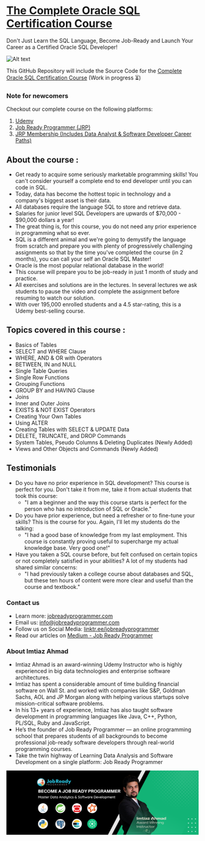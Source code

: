 # [The Complete Oracle SQL Certification Course](https://www.udemy.com/course/the-complete-oracle-sql-certification-course/)

Don't Just Learn the SQL Language, Become Job-Ready and Launch Your Career as a Certified Oracle SQL Developer!

<img title="a title" alt="Alt text" src="https://raw.githubusercontent.com/JobReadyProgrammer/The-Complete-Oracle-SQL-Certification-Course/refs/heads/main/JRP%20Oracle%20SQL%20Course%20New%20Banner.jpg">

This GitHub Repository will include the Source Code for the [Complete Oracle SQL Certification Course](https://www.udemy.com/course/the-complete-oracle-sql-certification-course/)
(Work in progress ⏳)

### Note for newcomers

Checkout our complete course on the following platforms:
1. [Udemy](https://www.udemy.com/course/the-complete-oracle-sql-certification-course/)
2. [Job Ready Programmer (JRP)](https://www.jobreadyprogrammer.com/p/the-complete-oracle-sql-certification-course)
3. [JRP Membership (Includes Data Analyst & Software Developer Career Paths)](https://www.jobreadyprogrammer.com/p/all-access-pass?coupon_code=GET_HIRED_ALREADY)

## About the course :

- Get ready to acquire some seriously marketable programming skills! You can't consider yourself a complete end to end developer until you can code in SQL.
- Today, data has become the hottest topic in technology and a company's biggest asset is their data.
- All databases require the language SQL to store and retrieve data.
- Salaries for junior level SQL Developers are upwards of $70,000 - $90,000 dollars a year!
- The great thing is, for this course, you do not need any prior experience in programming what so ever.
- SQL is a different animal and we're going to demystify the language from scratch and prepare you with plenty of progressively challenging assignments so that by the time you've completed the course (in 2 months), you can call your self an Oracle SQL Master!
- Oracle is the most popular relational database in the world!
- This course will prepare you to be job-ready in just 1 month of study and practice.
- All exercises and solutions are in the lectures. In several lectures we ask students to pause the video and complete the assignment before resuming to watch our solution. 
- With over 195,000 enrolled students and a 4.5 star-rating, this is a Udemy best-selling course.

## Topics covered in this course :

- Basics of Tables
- SELECT and WHERE Clause
- WHERE, AND & OR with Operators
- BETWEEN, IN and NULL
- Single Table Queries
- Single Row Functions
- Grouping Functions
- GROUP BY and HAVING Clause
- Joins
- Inner and Outer Joins
- EXISTS & NOT EXIST Operators
- Creating Your Own Tables
- Using ALTER
- Creating Tables with SELECT & UPDATE Data
- DELETE, TRUNCATE, and DROP Commands
- System Tables, Pseudo Columns & Deleting Duplicates (Newly Added)
- Views and Other Objects and Commands (Newly Added)

## Testimonials

- Do you have no prior experience in SQL development? This course is perfect for you. Don't take it from me, take it from actual students that took this course:
  - "I am a beginner and the way this course starts is perfect for the person who has no introduction of SQL or Oracle."
- Do you have prior experience, but need a refresher or to fine-tune your skills? This is the course for you. Again, I'll let my students do the talking:
  - "I had a good base of knowledge from my last employment. This course is constantly proving useful to supercharge my actual knowledge base. Very good one!"
- Have you taken a SQL course before, but felt confused on certain topics or not completely satisfied in your abilities? A lot of my students had shared similar concerns:
  - "I had previously taken a college course about databases and SQL, but these ten hours of content were more clear and useful than the course and textbook."

### Contact us
- Learn more: [jobreadyprogrammer.com](https://jobreadyprogrammer.com/)
- Email us: info@jobreadyprogrammer.com
- Follow us on Social Media: [linktr.ee/jobreadyprogrammer](linktr.ee/jobreadyprogrammer)
- Read our articles on [Medium - Job Ready Programmer](https://jobreadyprogrammer.medium.com/)

### About Imtiaz Ahmad

- Imtiaz Ahmad is an award-winning Udemy Instructor who is highly experienced in big data technologies and enterprise software architectures.
- Imtiaz has spent a considerable amount of time building financial software on Wall St. and worked with companies like S&P, Goldman Sachs, AOL and JP Morgan along with helping various startups solve mission-critical software problems.
- In his 13+ years of experience, Imtiaz has also taught software development in programming languages like Java, C++, Python, PL/SQL, Ruby and JavaScript.
- He’s the founder of Job Ready Programmer — an online programming school that prepares students of all backgrounds to become professional job-ready software developers through real-world programming courses.
- Take the twin highway of Learning Data Analysis and Software Development on a single platform: Job Ready Programmer

<img title="a title" alt="Alt text" src="https://raw.githubusercontent.com/JobReadyProgrammer/JobReadyProgrammer/main/JRP_GitHub_Banner.png">
